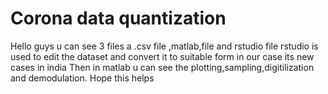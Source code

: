 # Corona data quantization
Hello guys u can see 3 files a .csv file ,matlab,file and rstudio file
rstudio is used to edit the dataset and convert it to suitable form in our case its new cases in india 
Then in matlab u can see the plotting,sampling,digitilization and demodulation.
Hope this helps
